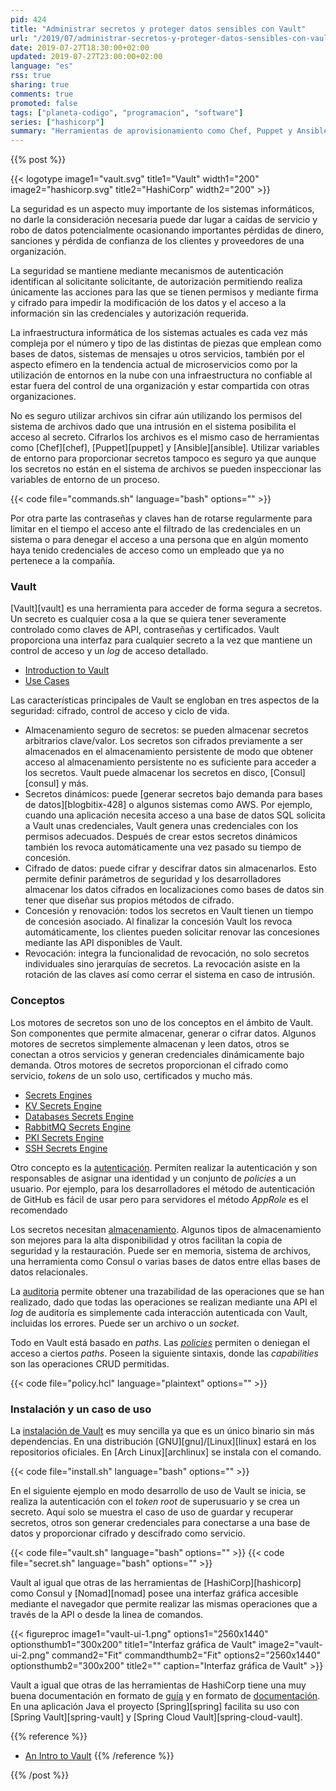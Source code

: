 ```yaml
---
pid: 424
title: "Administrar secretos y proteger datos sensibles con Vault"
url: "/2019/07/administrar-secretos-y-proteger-datos-sensibles-con-vault/"
date: 2019-07-27T18:30:00+02:00
updated: 2019-07-27T23:00:00+02:00
language: "es"
rss: true
sharing: true
comments: true
promoted: false
tags: ["planeta-codigo", "programacion", "software"]
series: ["hashicorp"]
summary: "Herramientas de aprovisionamiento como Chef, Puppet y Ansible solucionan el problema de la seguridad de los secretos de forma similar, utilizando una única clave de cifrado. Los datos cifrados están siempre a un secreto (contraseña, clave, ...) de ser descifrados y generalmente no está bien protegidos dado que en un entorno elástico cada servidor necesita disponer de este secreto para descifrar los datos. Adicionalmente el acceso a los datos cifrados no está registrado de modo que si hay una intrusión no está claro que dato ha sido accedido y por quien. Utilizar variables de entorno para proporcionar secretos tampoco es seguro, y en entornos Docker suele usarse."
---
```


{{% post %}}


{{< logotype image1="vault.svg" title1="Vault" width1="200" image2="hashicorp.svg" title2="HashiCorp" width2="200" >}}

La seguridad es un aspecto muy importante de los sistemas informáticos, no darle la consideración necesaria puede dar lugar a caídas de servicio y robo de datos potencialmente ocasionando importantes pérdidas de dinero, sanciones y pérdida de confianza de los clientes y proveedores de una organización.

La seguridad se mantiene mediante mecanismos de autenticación identifican al solicitante solicitante, de autorización permitiendo realiza únicamente las acciones para las que se tienen permisos y mediante firma y cifrado para impedir la modificación de los datos y el acceso a la información sin las credenciales y autorización requerida. 

La infraestructura informática de los sistemas actuales es cada vez más compleja por el número y tipo de las distintas de piezas que emplean como bases de datos, sistemas de mensajes u otros servicios, también por el aspecto efímero en la tendencia actual de microservicios como por la utilización de entornos en la nube con una infraestructura no confiable al estar fuera del control de una organización y estar compartida con otras organizaciones.

No es seguro utilizar archivos sin cifrar aún utilizando los permisos del sistema de archivos dado que una intrusión en el sistema posibilita el acceso al secreto. Cifrarlos los archivos es el mismo caso de herramientas como [Chef][chef], [Puppet][puppet] y [Ansible][ansible]. Utilizar variables de entorno para proporcionar secretos tampoco es seguro ya que aunque los secretos no están en el sistema de archivos se pueden inspeccionar las variables de entorno de un proceso.

{{< code file="commands.sh" language="bash" options="" >}}

Por otra parte las contraseñas y claves han de rotarse regularmente para limitar en el tiempo el acceso ante el filtrado de las credenciales en un sistema o para denegar el acceso a una persona que en algún momento haya tenido credenciales de acceso como un empleado que ya no pertenece a la compañía.

### Vault

[Vault][vault] es una herramienta para acceder de forma segura a secretos. Un secreto es cualquier cosa a la que se quiera tener severamente controlado como claves de API, contraseñas y certificados. Vault proporciona una interfaz para cualquier secreto a la vez que mantiene un control de acceso y un _log_ de acceso detallado.

* [Introduction to Vault](https://www.vaultproject.io/docs/what-is-vault/index.html)
* [Use Cases](https://www.vaultproject.io/docs/use-cases/index.html)

Las características principales de Vault se engloban en tres aspectos de la seguridad: cifrado, control de acceso y ciclo de vida.

* Almacenamiento seguro de secretos: se pueden almacenar secretos arbitrarios clave/valor. Los secretos son cifrados previamente a ser almacenados en el almacenamiento persistente de modo que obtener acceso al almacenamiento persistente no es suficiente para acceder a los secretos. Vault puede almacenar los secretos en disco, [Consul][consul] y más.
* Secretos dinámicos: puede [generar secretos bajo demanda para bases de datos][blogbitix-428] o algunos sistemas como AWS. Por ejemplo, cuando una aplicación necesita acceso a una base de datos SQL solicita a Vault unas credenciales, Vault genera unas credenciales con los permisos adecuados. Después de crear estos secretos dinámicos también los revoca automáticamente una vez pasado su tiempo de concesión.
* Cifrado de datos: puede cifrar y descifrar datos sin almacenarlos. Esto permite definir parámetros de seguridad y los desarrolladores almacenar los datos cifrados en localizaciones como bases de datos sin tener que diseñar sus propios métodos de cifrado.
* Concesión y renovación: todos los secretos en Vault tienen un tiempo de concesión asociado. Al finalizar la concesión Vault los revoca automáticamente, los clientes pueden solicitar renovar las concesiones mediante las API disponibles de Vault.
* Revocación: integra la funcionalidad de revocación, no solo secretos individuales sino jerarquías de secretos. La revocación asiste en la rotación de las claves así como cerrar el sistema en caso de intrusión.

### Conceptos

Los motores de secretos son uno de los conceptos en el ámbito de Vault. Son componentes que permite almacenar, generar o cifrar datos. Algunos motores de secretos simplemente almacenan y leen datos, otros se conectan a otros servicios y generan credenciales dinámicamente bajo demanda. Otros motores de secretos proporcionan el cifrado como servicio, _tokens_ de un solo uso, certificados y mucho más.

* [Secrets Engines](https://www.vaultproject.io/api/secret/index.html)
* [KV Secrets Engine](https://www.vaultproject.io/docs/secrets/kv/index.html)
* [Databases Secrets Engine](https://www.vaultproject.io/docs/secrets/databases/index.html)
* [RabbitMQ Secrets Engine](https://www.vaultproject.io/docs/secrets/rabbitmq/index.html)
* [PKI Secrets Engine](https://www.vaultproject.io/docs/secrets/pki/index.html)
* [SSH Secrets Engine](https://www.vaultproject.io/docs/secrets/ssh/index.html)

Otro concepto es la [autenticación](https://www.vaultproject.io/docs/auth/index.html). Permiten realizar la autenticación y son responsables de asignar una identidad y un conjunto de _policies_ a un usuario. Por ejemplo, para los desarrolladores el método de autenticación de GitHub es fácil de usar pero para servidores el método _AppRole_ es el recomendado

Los secretos necesitan [almacenamiento](https://www.vaultproject.io/docs/configuration/storage/index.html). Algunos tipos de almacenamiento son mejores para la alta disponibilidad y otros facilitan la copia de seguridad y la restauración. Puede ser en memoria, sistema de archivos, una herramienta como Consul o varias bases de datos entre ellas bases de datos relacionales.

La [auditoria]((https://www.vaultproject.io/docs/audit/index.html)) permite obtener una trazabilidad de las operaciones que se han realizado, dado que todas las operaciones se realizan mediante una API el _log_ de auditoría es simplemente cada interacción autenticada con Vault, incluidas los errores. Puede ser un archivo o un _socket_.

Todo en Vault está basado en _paths_. Las [_policies_]((https://www.vaultproject.io/docs/concepts/policies.html)) permiten o deniegan el acceso a ciertos _paths_.  Poseen la siguiente sintaxis, donde las _capabilities_ son las operaciones CRUD permitidas.

{{< code file="policy.hcl" language="plaintext" options="" >}}

### Instalación y un caso de uso

La [instalación de Vault](https://www.vaultproject.io/docs/install/index.html) es muy sencilla ya que es un único binario sin más dependencias. En una distribución [GNU][gnu]/[Linux][linux] estará en los repositorios oficiales. En [Arch Linux][archlinux] se instala con el comando.

{{< code file="install.sh" language="bash" options="" >}}

En el siguiente ejemplo en modo desarrollo de uso de Vault se inicia, se realiza la autenticación con el _token_ _root_ de superusuario y se crea un secreto. Aquí solo se muestra el caso de uso de guardar y recuperar secretos, otros son generar credenciales para conectarse a una base de datos y proporcionar cifrado y descifrado como servicio.

{{< code file="vault.sh" language="bash" options="" >}}
{{< code file="secret.sh" language="bash" options="" >}}

Vault al igual que otras de las herramientas de [HashiCorp][hashicorp] como Consul y [Nomad][nomad] posee una interfaz gráfica accesible mediante el navegador que permite realizar las mismas operaciones que a través de la API o desde la linea de comandos.

<div class="media">
    {{< figureproc
        image1="vault-ui-1.png" options1="2560x1440" optionsthumb1="300x200" title1="Interfaz gráfica de Vault"
        image2="vault-ui-2.png" command2="Fit" commandthumb2="Fit" options2="2560x1440" optionsthumb2="300x200" title2=""
        caption="Interfaz gráfica de Vault" >}}
</div>

Vault a igual que otras de las herramientas de HashiCorp tiene una muy buena documentación en formato de [guía](https://learn.hashicorp.com/vault) y en formato de [documentación](https://www.vaultproject.io/docs/). En una aplicación Java el proyecto [Spring][spring] facilita su uso con [Spring Vault][spring-vault] y [Spring Cloud Vault][spring-cloud-vault].

{{% reference %}}

* [An Intro to Vault](https://www.baeldung.com/vault)
{{% /reference %}}

{{% /post %}}
